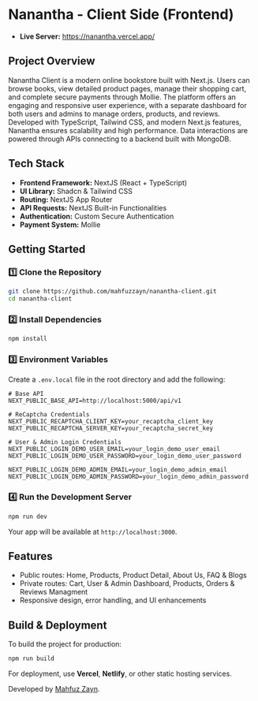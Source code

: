 # Nanantha - Client Side (Frontend)

- **Live Server:** https://nanantha.vercel.app/

## **Project Overview**

Nanantha Client is a modern online bookstore built with Next.js. Users can browse books, view detailed product pages, manage their shopping cart, and complete secure payments through Mollie. The platform offers an engaging and responsive user experience, with a separate dashboard for both users and admins to manage orders, products, and reviews. Developed with TypeScript, Tailwind CSS, and modern Next.js features, Nanantha ensures scalability and high performance. Data interactions are powered through APIs connecting to a backend built with MongoDB.

## **Tech Stack**

- **Frontend Framework:** NextJS (React + TypeScript)
- **UI Library:** Shadcn & Tailwind CSS
- **Routing:** NextJS App Router
- **API Requests:** NextJS Built-in Functionalities
- **Authentication:** Custom Secure Authentication
- **Payment System:** Mollie

## **Getting Started**

### **1️⃣ Clone the Repository**

```sh
git clone https://github.com/mahfuzzayn/nanantha-client.git
cd nanantha-client
```

### **2️⃣ Install Dependencies**

```sh
npm install
```

### **3️⃣ Environment Variables**

Create a `.env.local` file in the root directory and add the following:

```env
# Base API
NEXT_PUBLIC_BASE_API=http://localhost:5000/api/v1

# ReCaptcha Credentials
NEXT_PUBLIC_RECAPTCHA_CLIENT_KEY=your_recaptcha_client_key
NEXT_PUBLIC_RECAPTCHA_SERVER_KEY=your_recaptcha_secret_key

# User & Admin Login Credentials
NEXT_PUBLIC_LOGIN_DEMO_USER_EMAIL=your_login_demo_user_email
NEXT_PUBLIC_LOGIN_DEMO_USER_PASSWORD=your_login_demo_user_password

NEXT_PUBLIC_LOGIN_DEMO_ADMIN_EMAIL=your_login_demo_admin_email
NEXT_PUBLIC_LOGIN_DEMO_ADMIN_PASSWORD=your_login_demo_admin_password
```

### **4️⃣ Run the Development Server**

```sh
npm run dev
```

Your app will be available at `http://localhost:3000`.

## **Features**

-   Public routes: Home, Products, Product Detail, About Us, FAQ & Blogs
-   Private routes: Cart, User & Admin Dashboard, Products, Orders & Reviews Managment
-   Responsive design, error handling, and UI enhancements

## **Build & Deployment**

To build the project for production:

```sh
npm run build
```

For deployment, use **Vercel**, **Netlify**, or other static hosting services.

Developed by [Mahfuz Zayn](https://mahfuzzayn.netlify.app/).
